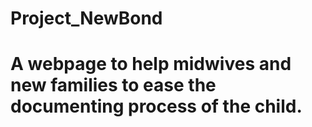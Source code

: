 # Project_NewBond
# A webpage to help midwives and new families to ease the documenting process of the child.
